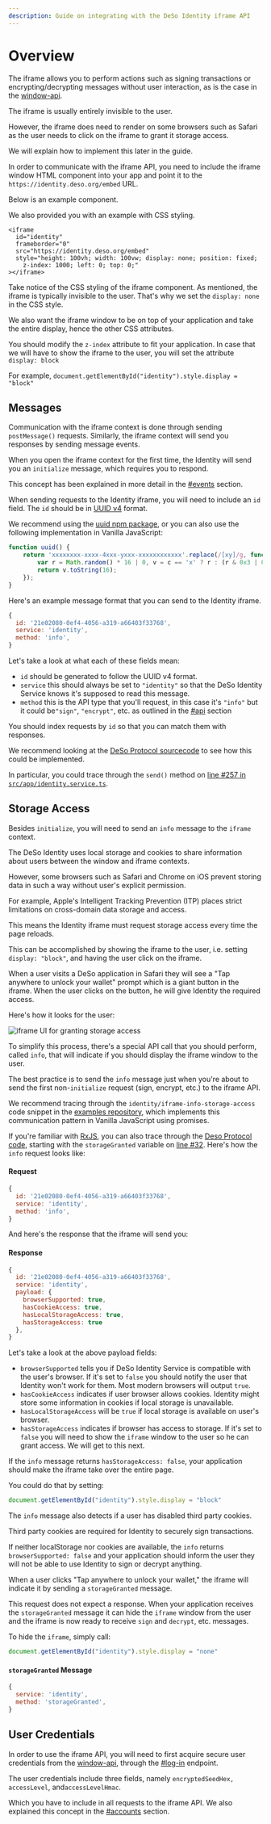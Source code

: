 ```yaml
---
description: Guide on integrating with the DeSo Identity iframe API
---
```


# Overview

The iframe allows you to perform actions such as signing transactions or encrypting/decrypting messages without user interaction, as is the case in the [window-api](../window-api/ "mention").

The iframe is usually entirely invisible to the user.

However, the iframe does need to render on some browsers such as Safari as the user needs to click on the iframe to grant it storage access.

We will explain how to implement this later in the guide.

In order to communicate with the iframe API, you need to include the iframe window HTML component into your app and point it to the `https://identity.deso.org/embed` URL.

Below is an example component.

We also provided you with an example with CSS styling.

```markup
<iframe
  id="identity"
  frameborder="0"
  src="https://identity.deso.org/embed"
  style="height: 100vh; width: 100vw; display: none; position: fixed; 
    z-index: 1000; left: 0; top: 0;"
></iframe>
```

Take notice of the CSS styling of the iframe component. As mentioned, the iframe is typically invisible to the user. That's why we set the `display: none` in the CSS style.

We also want the iframe window to be on top of your application and take the entire display, hence the other CSS attributes.

You should modify the `z-index` attribute to fit your application. In case that we will have to show the iframe to the user, you will set the attribute `display: block`

For example, `document.getElementById("identity").style.display = "block"`

## Messages

Communication with the iframe context is done through sending `postMessage()` requests. Similarly, the iframe context will send you responses by sending message events.

When you open the iframe context for the first time, the Identity will send you an `initialize` message, which requires you to respond.

This concept has been explained in more detail in the [#events](../identity/concepts.md#events "mention") section.

When sending requests to the Identity iframe, you will need to include an `id` field. The `id` should be in [UUID v4](https://en.wikipedia.org/wiki/Universally\_unique\_identifier#Version\_4\_\(random\)) format.

We recommend using the [uuid npm package](https://www.npmjs.com/package/uuid), or you can also use the following implementation in Vanilla JavaScript:

```javascript
function uuid() {
    return 'xxxxxxxx-xxxx-4xxx-yxxx-xxxxxxxxxxxx'.replace(/[xy]/g, function(c) {
        var r = Math.random() * 16 | 0, v = c == 'x' ? r : (r & 0x3 | 0x8);
        return v.toString(16);
    });
}
```

Here's an example message format that you can send to the Identity iframe.

```javascript
{
  id: '21e02080-0ef4-4056-a319-a66403f33768',
  service: 'identity',
  method: 'info',
}
```

Let's take a look at what each of these fields mean:

* `id` should be generated to follow the UUID v4 format.
* `service` this should always be set to `"identity"` so that the DeSo Identity Service knows it's supposed to read this message.
* `method` this is the API type that you'll request, in this case it's `"info"` but it could be`"sign"`, `"encrypt"`, etc. as outlined in the [#api](./#api "mention") section

You should index requests by `id` so that you can match them with responses.

We recommend looking at the [DeSo Protocol sourcecode](https://github.com/deso-protocol/frontend) to see how this could be implemented.&#x20;

In particular, you could trace through the `send()` method on [line #257 in `src/app/identity.service.ts`](https://github.com/deso-protocol/frontend/blob/6d6225a8425f2fe7ad84a222027159333b2c754f/src/app/identity.service.ts#L257).

## Storage Access

Besides `initialize`, you will need to send an `info` message to the `iframe` context.

The DeSo Identity uses local storage and cookies to share information about users between the window and iframe contexts.

However, some browsers such as Safari and Chrome on iOS prevent storing data in such a way without user's explicit permission.

For example, Apple's Intelligent Tracking Prevention (ITP) places strict limitations on cross-domain data storage and access.

This means the Identity iframe must request storage access every time the page reloads.

This can be accomplished by showing the iframe to the user, i.e. setting `display: "block"`, and having the user click on the iframe.

When a user visits a DeSo application in Safari they will see a "Tap anywhere to unlock your wallet" prompt which is a giant button in the iframe. When the user clicks on the button, he will give Identity the required access.

Here's how it looks for the user:

![iframe UI for granting storage access](<../../.gitbook/assets/Screenshot from 2021-11-28 15-45-23.png>)

To simplify this process, there's a special API call that you should perform, called `info`, that will indicate if you should display the iframe window to the user.

The best practice is to send the `info` message just when you're about to send the first non-`initialize` request (sign, encrypt, etc.) to the iframe API.

We recommend tracing through the `identity/iframe-info-storage-access` code snippet in the [examples repository,](https://github.com/deso-protocol/examples/tree/main/identity/iframe-info-storage-access/) which implements this communication pattern in Vanilla JavaScript using promises.

If you're familiar with [RxJS](https://rxjs.dev), you can also trace through the [Deso Protocol code](https://github.com/deso-protocol/frontend), starting with the `storageGranted` variable on [line #32](https://github.com/deso-protocol/frontend/blob/6d6225a8425f2fe7ad84a222027159333b2c754f/src/app/identity.service.ts#L32). Here's how the `info` request looks like:

#### Request

```javascript
{
  id: '21e02080-0ef4-4056-a319-a66403f33768',
  service: 'identity',
  method: 'info',
}
```

And here's the response that the iframe will send you:

#### Response

```javascript
{
  id: '21e02080-0ef4-4056-a319-a66403f33768',
  service: 'identity',
  payload: {
    browserSupported: true,
    hasCookieAccess: true,
    ​​hasLocalStorageAccess: true,
    ​​hasStorageAccess: true
  },
}
```

Let's take a look at the above payload fields:

* `browserSupported` tells you if DeSo Identity Service is compatible with the user's browser. If it's set to `false` you should notify the user that Identity won't work for them. Most modern browsers will output `true`.
* `hasCookieAccess` indicates if user browser allows cookies. Identity might store some information in cookies if local storage is unavailable.
* `hasLocalStorageAccess` will be `true` if local storage is available on user's browser.
* `hasStorageAccess` indicates if browser has access to storage. If it's set to `false` you will need to show the `iframe` window to the user so he can grant access. We will get to this next.

If the `info` message returns `hasStorageAccess: false`, your application should make the iframe take over the entire page.

You could do that by setting:

```javascript
document.getElementById("identity").style.display = "block"
```

The `info` message also detects if a user has disabled third party cookies.

Third party cookies are required for Identity to securely sign transactions.

If neither localStorage nor cookies are available, the `info` returns `browserSupported: false` and your application should inform the user they will not be able to use Identity to sign or decrypt anything.

When a user clicks "Tap anywhere to unlock your wallet," the iframe will indicate it by sending a `storageGranted` message.&#x20;

This request does not expect a response. When your application receives the `storageGranted` message it can hide the `iframe` window from the user and the iframe is now ready to receive `sign` and `decrypt`, etc. messages.

To hide the `iframe`, simply call:

```javascript
document.getElementById("identity").style.display = "none"
```

#### `storageGranted` Message

```javascript
{
  service: 'identity',
  method: 'storageGranted',
}
```

## User Credentials

In order to use the iframe API, you will need to first acquire secure user credentials from the [window-api](../window-api/ "mention"), through the [#log-in](../window-api/#log-in "mention") endpoint.

The user credentials include three fields, namely `encryptedSeedHex,` `accessLevel`, and`accessLevelHmac`.

Which you have to include in all requests to the iframe API. We also explained this concept in the [#accounts](../identity/concepts.md#accounts "mention") section.
